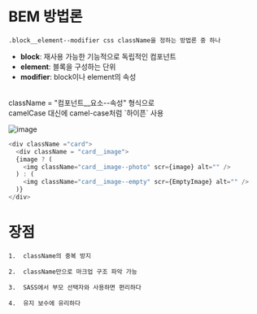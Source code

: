 # BEM 방법론

`.block__element--modifier css className을 정하는 방법론 중 하나`

- **block**: 재사용 가능한 기능적으로 독립적인 컴포넌트
- **element**: 블록을 구성하는 단위
- **modifier**: block이나 element의 속성

</br>
className = "컴포넌트__요소--속성" 형식으로</br>
camelCase 대신에 camel-case처럼 `하이픈` 사용</br>

![image](https://user-images.githubusercontent.com/68781598/228702142-c09b44d9-5743-4537-b981-e4892b4c16d6.png)

```javascript
<div className ="card">
  <div className = "card__image">
  {image ? (
    <img className="card__image--photo" scr={image} alt="" />
  ) : (
    <img className="card__image--empty" scr={EmptyImage} alt="" />
  )}
</div>
```

# 장점

```
1.  className의 중복 방지

2.  className만으로 마크업 구조 파악 가능

3.  SASS에서 부모 선택자와 사용하면 편리하다

4.  유지 보수에 유리하다
```
